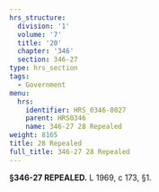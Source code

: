 ```yaml
---
hrs_structure:
  division: '1'
  volume: '7'
  title: '20'
  chapter: '346'
  section: 346-27
type: hrs_section
tags:
  - Government
menu:
  hrs:
    identifier: HRS_0346-0027
    parent: HRS0346
    name: 346-27 28 Repealed
weight: 8165
title: 28 Repealed
full_title: 346-27 28 Repealed
---
```

**§346-27 REPEALED.** L 1969, c 173, §1.